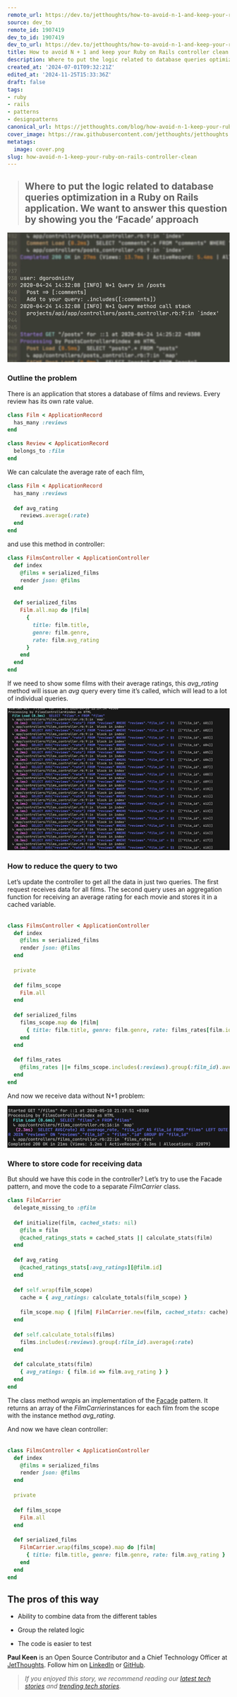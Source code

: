 ```yaml
---
remote_url: https://dev.to/jetthoughts/how-to-avoid-n-1-and-keep-your-ruby-on-rails-controller-clean-bb
source: dev_to
remote_id: 1907419
dev_to_id: 1907419
dev_to_url: https://dev.to/jetthoughts/how-to-avoid-n-1-and-keep-your-ruby-on-rails-controller-clean-bb
title: How to avoid N + 1 and keep your Ruby on Rails controller clean
description: Where to put the logic related to database queries optimization in a Ruby on Rails...
created_at: '2024-07-01T09:32:21Z'
edited_at: '2024-11-25T15:33:36Z'
draft: false
tags:
- ruby
- rails
- patterns
- designpatterns
canonical_url: https://jetthoughts.com/blog/how-avoid-n-1-keep-your-ruby-on-rails-controller-clean/
cover_image: https://raw.githubusercontent.com/jetthoughts/jetthoughts.github.io/master/content/blog/how-avoid-n-1-keep-your-ruby-on-rails-controller-clean/cover.png
metatags:
  image: cover.png
slug: how-avoid-n-1-keep-your-ruby-on-rails-controller-clean
---
```


> ## Where to put the logic related to database queries optimization in a Ruby on Rails application. We want to answer this question by showing you the ‘Facade’ approach

![Image description](file_0.png)

### Outline the problem

There is an application that stores a database of films and reviews. Every review has its own rate value.

```ruby
class Film < ApplicationRecord
  has_many :reviews
end
```

```ruby
class Review < ApplicationRecord
  belongs_to :film
end
```

We can calculate the average rate of each film,

```ruby
class Film < ApplicationRecord
  has_many :reviews

  def avg_rating
    reviews.average(:rate)
  end
end
```

and use this method in controller:

```ruby
class FilmsController < ApplicationController
  def index
    @films = serialized_films
    render json: @films
  end

  def serialized_films
    Film.all.map do |film|
      {
        title: film.title,
        genre: film.genre,
        rate: film.avg_rating
      }
    end
  end
end
```

If we need to show some films with their average ratings, this *avg_rating* method will issue an *avg* query every time it’s called, which will lead to a lot of individual queries.

![Image description](file_1.png)

### How to reduce the query to two

Let’s update the controller to get all the data in just two queries. The first request receives data for all films. The second query uses an aggregation function for receiving an average rating for each movie and stores it in a cached variable.

```ruby

class FilmsController < ApplicationController
  def index
    @films = serialized_films
    render json: @films
  end

  private

  def films_scope
    Film.all
  end

  def serialized_films
    films_scope.map do |film|
      { title: film.title, genre: film.genre, rate: films_rates[film.id] }
    end
  end

  def films_rates
    @films_rates ||= films_scope.includes(:reviews).group(:film_id).average(:rate)
  end
end
```

And now we receive data without N+1 problem:

![Image description](file_2.png)

### Where to store code for receiving data

But should we have this code in the controller? Let’s try to use the Facade pattern, and move the code to a separate *FilmCarrier* class.

```ruby
class FilmCarrier
  delegate_missing_to :@film

  def initialize(film, cached_stats: nil)
    @film = film
    @cached_ratings_stats = cached_stats || calculate_stats(film)
  end

  def avg_rating
    @cached_ratings_stats[:avg_ratings][@film.id]
  end

  def self.wrap(film_scope)
    cache = { avg_ratings: calculate_totals(film_scope) }

    film_scope.map { |film| FilmCarrier.new(film, cached_stats: cache) }
  end

  def self.calculate_totals(films)
    films.includes(:reviews).group(:film_id).average(:rate)
  end

  def calculate_stats(film)
    { avg_ratings: { film.id => film.avg_rating } }
  end
end
```

The class method *wrap*is an implementation of the [Facade](https://en.wikipedia.org/wiki/Facade_pattern) pattern. It returns an array of the *FilmCarrier*instances for each film from the scope with the instance method *avg_rating.*

And now we have clean controller:

```ruby

class FilmsController < ApplicationController
  def index
    @films = serialized_films
    render json: @films
  end

  private

  def films_scope
    Film.all
  end

  def serialized_films
    FilmCarrier.wrap(films_scope).map do |film|
      { title: film.title, genre: film.genre, rate: film.avg_rating }
    end
  end
end
```

## The pros of this way

* Ability to combine data from the different tables

* Group the related logic

* The code is easier to test

**Paul Keen** is an Open Source Contributor and a Chief Technology Officer at [JetThoughts](https://www.jetthoughts.com/). Follow him on [LinkedIn](https://www.linkedin.com/in/paul-keen/) or [GitHub](https://github.com/pftg).
> *If you enjoyed this story, we recommend reading our [latest tech stories](https://jtway.co/latest) and [trending tech stories](https://jtway.co/trending).*
